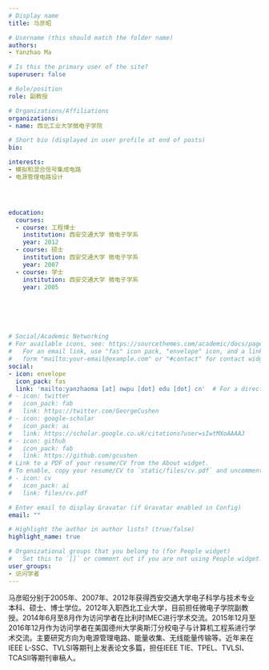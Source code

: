 ```yaml
---
# Display name
title: 马彦昭

# Username (this should match the folder name)
authors:
- Yanzhao Ma

# Is this the primary user of the site?
superuser: false

# Role/position
role: 副教授

# Organizations/Affiliations
organizations:
- name: 西北工业大学微电子学院

# Short bio (displayed in user profile at end of posts)
bio: 

interests:
- 模拟和混合信号集成电路
- 电源管理电路设计




education:
  courses:
  - course: 工程博士
    institution: 西安交通大学 微电子学系
    year: 2012
  - course: 硕士
    institution: 西安交通大学 微电子学系
    year: 2007
  - course: 学士
    institution: 西安交通大学 微电子学系
    year: 2005






# Social/Academic Networking
# For available icons, see: https://sourcethemes.com/academic/docs/page-builder/#icons
#   For an email link, use "fas" icon pack, "envelope" icon, and a link in the
#   form "mailto:your-email@example.com" or "#contact" for contact widget.
social:
- icon: envelope
  icon_pack: fas
  link: 'mailto:yanzhaoma [at] nwpu [dot] edu [dot] cn'  # For a direct email link, use "mailto:test@example.org".
# - icon: twitter
#   icon_pack: fab
#   link: https://twitter.com/GeorgeCushen
# - icon: google-scholar
#   icon_pack: ai
#   link: https://scholar.google.co.uk/citations?user=sIwtMXoAAAAJ
# - icon: github
#   icon_pack: fab
#   link: https://github.com/gcushen
# Link to a PDF of your resume/CV from the About widget.
# To enable, copy your resume/CV to `static/files/cv.pdf` and uncomment the lines below.
# - icon: cv
#   icon_pack: ai
#   link: files/cv.pdf

# Enter email to display Gravatar (if Gravatar enabled in Config)
email: ""

# Highlight the author in author lists? (true/false)
highlight_name: true

# Organizational groups that you belong to (for People widget)
#   Set this to `[]` or comment out if you are not using People widget.
user_groups:
- 访问学者
---
```


马彦昭分别于2005年、2007年、2012年获得西安交通大学电子科学与技术专业本科、硕士、博士学位。2012年入职西北工业大学，目前担任微电子学院副教授。2014年6月至8月作为访问学者在比利时IMEC进行学术交流。2015年12月至2016年12月作为访问学者在美国德州大学奥斯汀分校电子与计算机工程系进行学术交流。主要研究方向为电源管理电路、能量收集、无线能量传输等。近年来在IEEE L-SSC、TVLSI等期刊上发表论文多篇，担任IEEE TIE、TPEL、TVLSI、TCASII等期刊审稿人。